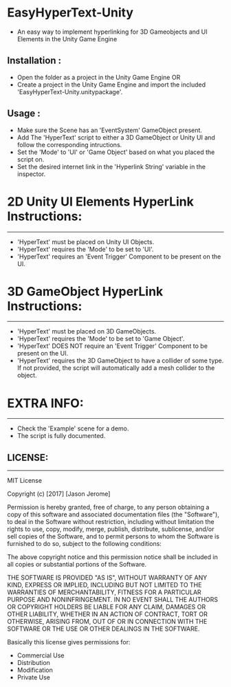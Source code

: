 # EasyHyperText-Unity
- An easy way to implement hyperlinking for 3D Gameobjects and UI Elements in the Unity Game Engine

## Installation :
- Open the folder as a project in the Unity Game Engine 
  OR
- Create a project in the Unity Game Engine and import the included 'EasyHyperText-Unity.unitypackage'.

## Usage : 
- Make sure the Scene has an 'EventSystem' GameObject present.
- Add The 'HyperText' script to either a 3D GameObject or Unity UI and follow the corresponding intructions.
- Set the 'Mode' to 'UI' or 'Game Object' based on what you placed the script on.
- Set the desired internet link in the 'Hyperlink String' variable in the inspector.


# 2D Unity UI Elements HyperLink Instructions:
------------------------------
- 'HyperText' must be placed on Unity UI Objects.
- 'HyperText' requires the 'Mode' to be set to 'UI'.
- 'HyperText' requires an 'Event Trigger' Component to be present on the UI.

# 3D GameObject HyperLink Instructions:
------------------------------
- 'HyperText' must be placed on 3D GameObjects.
- 'HyperText' requires the 'Mode' to be set to 'Game Object'.
- 'HyperText' DOES NOT require an 'Event Trigger' Component to be present on the UI.
- 'HyperText' requires the 3D GameObject to have a collider of some type. If not provided, the script will automatically add a mesh collider to the object.

# EXTRA INFO:
------------------------------
- Check the 'Example' scene for a demo.
- The script is fully documented.




## LICENSE:
------------------------------
MIT License

Copyright (c) [2017] [Jason Jerome]

Permission is hereby granted, free of charge, to any person obtaining a copy
of this software and associated documentation files (the "Software"), to deal
in the Software without restriction, including without limitation the rights
to use, copy, modify, merge, publish, distribute, sublicense, and/or sell
copies of the Software, and to permit persons to whom the Software is
furnished to do so, subject to the following conditions:

The above copyright notice and this permission notice shall be included in all
copies or substantial portions of the Software.

THE SOFTWARE IS PROVIDED "AS IS", WITHOUT WARRANTY OF ANY KIND, EXPRESS OR
IMPLIED, INCLUDING BUT NOT LIMITED TO THE WARRANTIES OF MERCHANTABILITY,
FITNESS FOR A PARTICULAR PURPOSE AND NONINFRINGEMENT. IN NO EVENT SHALL THE
AUTHORS OR COPYRIGHT HOLDERS BE LIABLE FOR ANY CLAIM, DAMAGES OR OTHER
LIABILITY, WHETHER IN AN ACTION OF CONTRACT, TORT OR OTHERWISE, ARISING FROM,
OUT OF OR IN CONNECTION WITH THE SOFTWARE OR THE USE OR OTHER DEALINGS IN THE
SOFTWARE.


Basically this license gives permissions for:
- Commercial Use
- Distribution
- Modification
- Private Use
